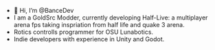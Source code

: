 - 👋 Hi, I’m @BanceDev
- I am a GoldSrc Modder, currently developing Half-Live: a multiplayer arena fps taking inspriation from half life and quake 3 arena.
- Rotics controlls programmer for OSU Lunabotics.
- Indie developers with experience in Unity and Godot.

<!---
BanceDev/BanceDev is a ✨ special ✨ repository because its `README.md` (this file) appears on your GitHub profile.
You can click the Preview link to take a look at your changes.
--->
